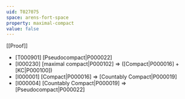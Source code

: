 ```yaml
---
uid: T027075
space: arens-fort-space
property: maximal-compact
value: false
---
```

[[Proof]]

* [T000901] [Pseudocompact|P000022]
* [I000230] [maximal compact|P000102] => ([Compact|P000016] + [KC|P000100])
* [I000001] [Compact|P000016] => [Countably Compact|P000019]
* [I000004] [Countably Compact|P000019] => [Pseudocompact|P000022]

